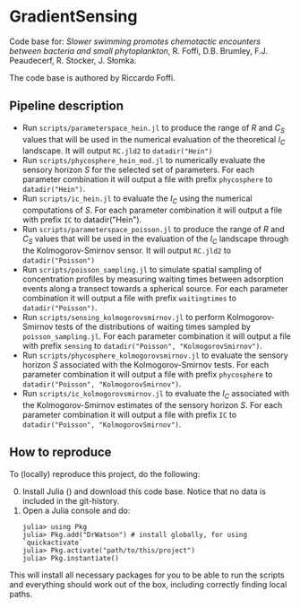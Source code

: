 # GradientSensing

Code base for:
*Slower swimming promotes chemotactic encounters between bacteria and small phytoplankton*,
R. Foffi, D.B. Brumley, F.J. Peaudecerf, R. Stocker, J. Słomka.

The code base is authored by Riccardo Foffi.

## Pipeline description
- Run `scripts/parameterspace_hein.jl` to produce the range of $R$ and $C_S$ values that
  will be used in the numerical evaluation of the theoretical $I_C$ landscape.
  It will output `RC.jld2` to `datadir("Hein")`
- Run `scripts/phycosphere_hein_mod.jl` to numerically evaluate the sensory horizon $S$ for the selected set of parameters.
  For each parameter combination it will output a file with prefix `phycosphere` to `datadir("Hein")`.
- Run `scripts/ic_hein.jl` to evaluate the $I_C$ using the numerical computations of $S$.
  For each parameter combination it will output a file with prefix `IC` to datadir("Hein").
- Run `scripts/parameterspace_poisson.jl` to produce the range of $R$ and $C_S$ values that
  will be used in the evaluation of the $I_C$ landscape through the Kolmogorov-Smirnov sensor.
  It will output `RC.jld2` to `datadir("Poisson")`
- Run `scripts/poisson_sampling.jl` to simulate spatial sampling of concentration profiles
  by measuring waiting times between adsorption events along a transect towards a spherical
  source.
  For each parameter combination it will output a file with prefix `waitingtimes` to `datadir("Poisson")`.
- Run `scripts/sensing_kolmogorovsmirnov.jl` to perform Kolmogorov-Smirnov tests of the distributions of
  waiting times sampled by `poisson_sampling.jl`.
  For each parameter combination it will output a file with prefix `sensing` to `datadir("Poisson", "KolmogorovSmirnov")`.
- Run `scripts/phycosphere_kolmogorovsmirnov.jl` to evaluate the sensory horizon $S$ associated with the
  Kolmogorov-Smirnov tests.
  For each parameter combination it will output a file with prefix `phycosphere` to `datadir("Poisson", "KolmogorovSmirnov")`.
- Run `scripts/ic_kolmogorovsmirnov.jl` to evaluate the $I_C$ associated with the
  Kolmogorov-Smirnov estimates of the sensory horizon $S$.
  For each parameter combination it will output a file with prefix `IC` to `datadir("Poisson", "KolmogorovSmirnov")`.

## How to reproduce
To (locally) reproduce this project, do the following:

0. Install Julia () and download this code base. Notice that no data is included in the git-history.
1. Open a Julia console and do:
   ```
   julia> using Pkg
   julia> Pkg.add("DrWatson") # install globally, for using `quickactivate`
   julia> Pkg.activate("path/to/this/project")
   julia> Pkg.instantiate()
   ```

This will install all necessary packages for you to be able to run the scripts and
everything should work out of the box, including correctly finding local paths.
